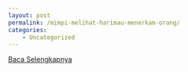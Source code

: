```yaml
---
layout: post
permalink: /mimpi-melihat-harimau-menerkam-orang/
categories:
    - Uncategorized
---
```


[Baca Selengkapnya](/06)